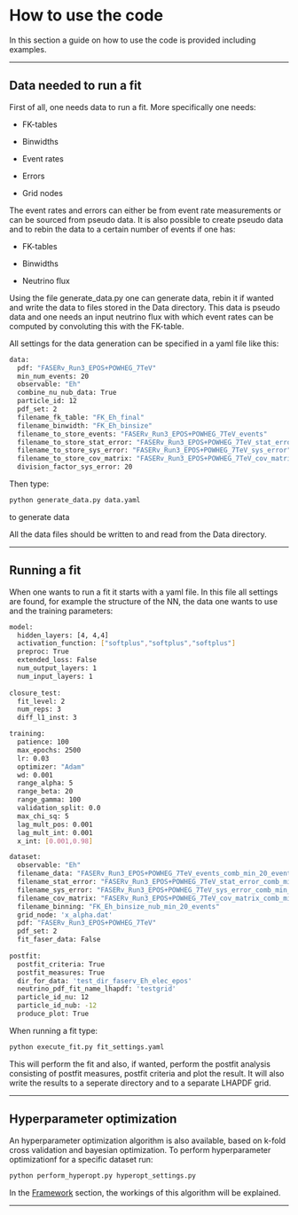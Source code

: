 # How to use the code
In this section a guide on how to use the code is provided including examples.

---

## Data needed to run a fit
First of all, one needs data to run a fit. More specifically one needs:

- FK-tables

- Binwidths

- Event rates

- Errors

- Grid nodes

The event rates and errors can either be from event rate measurements or can be sourced from pseudo data. It is also possible to create pseudo data and to rebin the data to a certain number of events if one has: 

- FK-tables

- Binwidths

- Neutrino flux

Using the file generate_data.py one can generate data, rebin it if wanted and write the data to files stored in the Data directory. This data is pseudo data and one needs an input neutrino flux with which event rates can be computed by convoluting this with the FK-table.

All settings for the data generation can be specified in a yaml file like this:
```bash
data:
  pdf: "FASERv_Run3_EPOS+POWHEG_7TeV" 
  min_num_events: 20
  observable: "Eh"
  combine_nu_nub_data: True
  particle_id: 12
  pdf_set: 2
  filename_fk_table: "FK_Eh_final"
  filename_binwidth: "FK_Eh_binsize"
  filename_to_store_events: "FASERv_Run3_EPOS+POWHEG_7TeV_events"
  filename_to_store_stat_error: "FASERv_Run3_EPOS+POWHEG_7TeV_stat_error"
  filename_to_store_sys_error: "FASERv_Run3_EPOS+POWHEG_7TeV_sys_error"
  filename_to_store_cov_matrix: "FASERv_Run3_EPOS+POWHEG_7TeV_cov_matrix"
  division_factor_sys_error: 20
```
Then type:
```bash
python generate_data.py data.yaml
```
to generate data

All the data files should be written to and read from the Data directory.

---

## Running a fit
When one wants to run a fit it starts with a yaml file. In this file all settings are found, for example the structure of the NN, the data one wants to use and the training parameters:

```bash
model:
  hidden_layers: [4, 4,4]
  activation_function: ["softplus","softplus","softplus"]
  preproc: True
  extended_loss: False
  num_output_layers: 1
  num_input_layers: 1
  
closure_test:
  fit_level: 2
  num_reps: 3
  diff_l1_inst: 3

training:
  patience: 100
  max_epochs: 2500
  lr: 0.03
  optimizer: "Adam"
  wd: 0.001
  range_alpha: 5
  range_beta: 20
  range_gamma: 100
  validation_split: 0.0
  max_chi_sq: 5
  lag_mult_pos: 0.001
  lag_mult_int: 0.001
  x_int: [0.001,0.98]

dataset:
  observable: "Eh"
  filename_data: "FASERv_Run3_EPOS+POWHEG_7TeV_events_comb_min_20_events"
  filename_stat_error: "FASERv_Run3_EPOS+POWHEG_7TeV_stat_error_comb_min_20_events"
  filename_sys_error: "FASERv_Run3_EPOS+POWHEG_7TeV_sys_error_comb_min_20_events"
  filename_cov_matrix: "FASERv_Run3_EPOS+POWHEG_7TeV_cov_matrix_comb_min_20_events"
  filename_binning: "FK_Eh_binsize_nub_min_20_events"
  grid_node: 'x_alpha.dat'
  pdf: "FASERv_Run3_EPOS+POWHEG_7TeV"
  pdf_set: 2
  fit_faser_data: False
  
postfit:
  postfit_criteria: True
  postfit_measures: True
  dir_for_data: 'test_dir_faserv_Eh_elec_epos'
  neutrino_pdf_fit_name_lhapdf: 'testgrid'
  particle_id_nu: 12
  particle_id_nub: -12
  produce_plot: True
```

When running a fit type: 
```bash
python execute_fit.py fit_settings.yaml
```
This will perform the fit and also, if wanted, perform the postfit analysis consisting of postfit measures, postfit criteria and plot the result. It will also write the results to a seperate directory and to a separate LHAPDF grid. 

---

## Hyperparameter optimization
An hyperparameter optimization algorithm is also available, based on k-fold cross validation and bayesian optimization. To perform hyperparameter optimizationf for a specific dataset run:

```bash
python perform_hyperopt.py hyperopt_settings.py
```
In the [Framework](framework.md) section, the workings of this algorithm will be explained. 

---